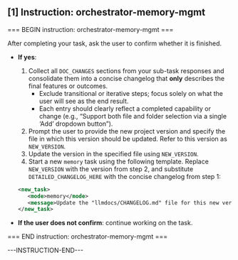 ## [1] Instruction: orchestrator-memory-mgmt

=== BEGIN instruction: orchestrator-memory-mgmt ===

After completing your task, ask the user to confirm whether it is finished.

* **If yes**:

   1. Collect all `DOC_CHANGES` sections from your sub-task responses and consolidate them into a concise changelog that **only** describes the final features or outcomes.
      * Exclude transitional or iterative steps; focus solely on what the user will see as the end result.
      * Each entry should clearly reflect a completed capability or change (e.g., “Support both file and folder selection via a single ‘Add’ dropdown button”).
   2. Prompt the user to provide the new project version and specify the file in which this version should be updated. Refer to this version as `NEW_VERSION`.
   3. Update the version in the specified file using `NEW_VERSION`.
   4. Start a new `memory` task using the following template. Replace `NEW_VERSION` with the version from step 2, and substitute `DETAILED_CHANGELOG_HERE` with the concise changelog from step 1:


  ```xml
  <new_task>
     <mode>memory</mode>
     <message>Update the "llmdocs/CHANGELOG.md" file for this new version NEW_VERSION based on the following detailed summary: DETAILED_CHANGELOG_HERE</message>
  </new_task>
  ```

* **If the user does not confirm**: continue working on the task.

=== END instruction: orchestrator-memory-mgmt ===

---INSTRUCTION-END---